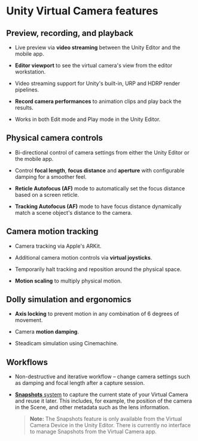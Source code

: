 # Unity Virtual Camera features

## Preview, recording, and playback

* Live preview via **video streaming** between the Unity Editor and the mobile app.

* **Editor viewport** to see the virtual camera's view from the editor workstation.

* Video streaming support for Unity's built-in, URP and HDRP render pipelines.

* **Record camera performances** to animation clips and play back the results.

* Works in both Edit mode and Play mode in the Unity Editor.

## Physical camera controls

* Bi-directional control of camera settings from either the Unity Editor or the mobile app.

* Control **focal length**, **focus distance** and **aperture** with configurable damping for a smoother feel.

* **Reticle Autofocus (AF)** mode to automatically set the focus distance based on a screen reticle.

* **Tracking Autofocus (AF)** mode to have focus distance dynamically match a scene object's distance to the camera.

## Camera motion tracking

* Camera tracking via Apple's ARKit.

* Additional camera motion controls via **virtual joysticks**.

* Temporarily halt tracking and reposition around the physical space.

* **Motion scaling** to multiply physical motion.

## Dolly simulation and ergonomics

* **Axis locking** to prevent motion in any combination of 6 degrees of movement.

* Camera **motion damping**.

* Steadicam simulation using Cinemachine.

## Workflows

* Non-destructive and iterative workflow – change camera settings such as damping and focal length after a capture session.

* [**Snapshots** system](virtual-camera-snapshots.md) to capture the current state of your Virtual Camera and reuse it later. This includes, for example, the position of the camera in the Scene, and other metadata such as the lens information.

  >**Note:** The Snapshots feature is only available from the Virtual Camera Device in the Unity Editor. There is currently no interface to manage Snapshots from the Virtual Camera app.
